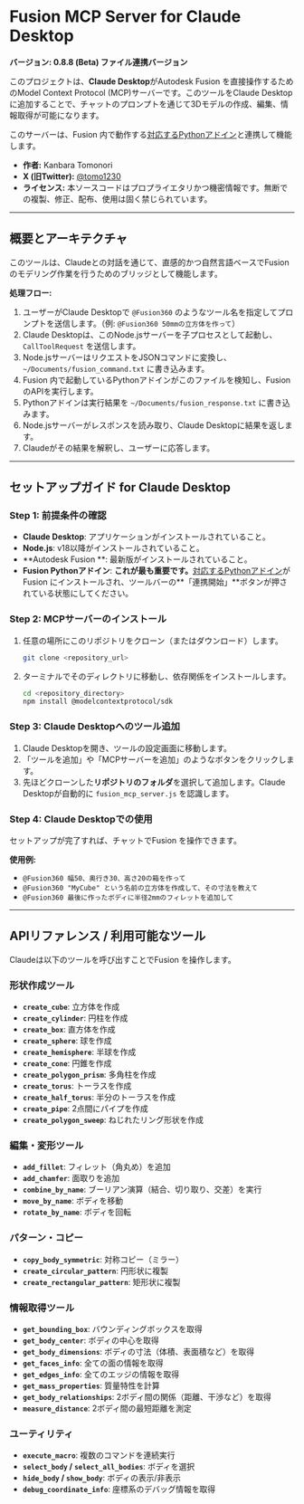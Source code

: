 # Fusion MCP Server for Claude Desktop

**バージョン: 0.8.8 (Beta) ファイル連携バージョン**

このプロジェクトは、**Claude Desktop**がAutodesk Fusion を直接操作するためのModel Context Protocol (MCP)サーバーです。このツールをClaude Desktopに追加することで、チャットのプロンプトを通じて3Dモデルの作成、編集、情報取得が可能になります。

このサーバーは、Fusion 内で動作する[対応するPythonアドイン](<リンク_to_Pythonアドインのリポジトリ>)と連携して機能します。

- **作者:** Kanbara Tomonori
- **X (旧Twitter):** [@tomo1230](https://x.com/tomo1230)
- **ライセンス:** 本ソースコードはプロプライエタリかつ機密情報です。無断での複製、修正、配布、使用は固く禁じられています。

---

## 概要とアーキテクチャ

このツールは、Claudeとの対話を通じて、直感的かつ自然言語ベースでFusion のモデリング作業を行うためのブリッジとして機能します。

**処理フロー:**
1.  ユーザーがClaude Desktopで `@Fusion360` のようなツール名を指定してプロンプトを送信します。（例: `@Fusion360 50mmの立方体を作って`）
2.  Claude Desktopは、このNode.jsサーバーを子プロセスとして起動し、`CallToolRequest` を送信します。
3.  Node.jsサーバーはリクエストをJSONコマンドに変換し、`~/Documents/fusion_command.txt` に書き込みます。
4.  Fusion 内で起動しているPythonアドインがこのファイルを検知し、Fusion のAPIを実行します。
5.  Pythonアドインは実行結果を `~/Documents/fusion_response.txt` に書き込みます。
6.  Node.jsサーバーがレスポンスを読み取り、Claude Desktopに結果を返します。
7.  Claudeがその結果を解釈し、ユーザーに応答します。



---

## セットアップガイド for Claude Desktop

### Step 1: 前提条件の確認
-   **Claude Desktop**: アプリケーションがインストールされていること。
-   **Node.js**: v18以降がインストールされていること。
-   **Autodesk Fusion **: 最新版がインストールされていること。
-   **Fusion  Pythonアドイン**: **これが最も重要です。**[対応するPythonアドイン](<リンク_to_Pythonアドインのリポジトリ>)がFusion にインストールされ、ツールバーの**「連携開始」**ボタンが押されている状態にしてください。

### Step 2: MCPサーバーのインストール
1.  任意の場所にこのリポジトリをクローン（またはダウンロード）します。
    ```bash
    git clone <repository_url>
    ```
2.  ターミナルでそのディレクトリに移動し、依存関係をインストールします。
    ```bash
    cd <repository_directory>
    npm install @modelcontextprotocol/sdk
    ```

### Step 3: Claude Desktopへのツール追加
1.  Claude Desktopを開き、ツールの設定画面に移動します。
2.  「ツールを追加」や「MCPサーバーを追加」のようなボタンをクリックします。
3.  先ほどクローンした**リポジトリのフォルダ**を選択して追加します。Claude Desktopが自動的に `fusion_mcp_server.js` を認識します。

### Step 4: Claude Desktopでの使用
セットアップが完了すれば、チャットでFusion を操作できます。

**使用例:**
-   `@Fusion360 幅50、奥行き30、高さ20の箱を作って`
-   `@Fusion360 "MyCube" という名前の立方体を作成して、その寸法を教えて`
-   `@Fusion360 最後に作ったボディに半径2mmのフィレットを追加して`

---

## APIリファレンス / 利用可能なツール

Claudeは以下のツールを呼び出すことでFusion を操作します。

### 形状作成ツール
-   **`create_cube`**: 立方体を作成
-   **`create_cylinder`**: 円柱を作成
-   **`create_box`**: 直方体を作成
-   **`create_sphere`**: 球を作成
-   **`create_hemisphere`**: 半球を作成
-   **`create_cone`**: 円錐を作成
-   **`create_polygon_prism`**: 多角柱を作成
-   **`create_torus`**: トーラスを作成
-   **`create_half_torus`**: 半分のトーラスを作成
-   **`create_pipe`**: 2点間にパイプを作成
-   **`create_polygon_sweep`**: ねじれたリング形状を作成

### 編集・変形ツール
-   **`add_fillet`**: フィレット（角丸め）を追加
-   **`add_chamfer`**: 面取りを追加
-   **`combine_by_name`**: ブーリアン演算（結合、切り取り、交差）を実行
-   **`move_by_name`**: ボディを移動
-   **`rotate_by_name`**: ボディを回転

### パターン・コピー
-   **`copy_body_symmetric`**: 対称コピー（ミラー）
-   **`create_circular_pattern`**: 円形状に複製
-   **`create_rectangular_pattern`**: 矩形状に複製

### 情報取得ツール
-   **`get_bounding_box`**: バウンディングボックスを取得
-   **`get_body_center`**: ボディの中心を取得
-   **`get_body_dimensions`**: ボディの寸法（体積、表面積など）を取得
-   **`get_faces_info`**: 全ての面の情報を取得
-   **`get_edges_info`**: 全てのエッジの情報を取得
-   **`get_mass_properties`**: 質量特性を計算
-   **`get_body_relationships`**: 2ボディ間の関係（距離、干渉など）を取得
-   **`measure_distance`**: 2ボディ間の最短距離を測定

### ユーティリティ
-   **`execute_macro`**: 複数のコマンドを連続実行
-   **`select_body` / `select_all_bodies`**: ボディを選択
-   **`hide_body` / `show_body`**: ボディの表示/非表示
-   **`debug_coordinate_info`**: 座標系のデバッグ情報を取得
